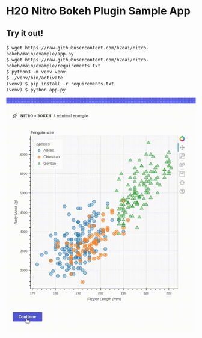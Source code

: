 # H2O Nitro Bokeh Plugin Sample App

## Try it out!

```
$ wget https://raw.githubusercontent.com/h2oai/nitro-bokeh/main/example/app.py
$ wget https://raw.githubusercontent.com/h2oai/nitro-bokeh/main/example/requirements.txt
$ python3 -m venv venv
$ ./venv/bin/activate
(venv) $ pip install -r requirements.txt
(venv) $ python app.py
```

![Demo](../demo.gif)

